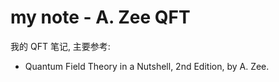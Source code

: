 # my note - A. Zee QFT

我的 QFT 笔记, 主要参考:
 
- Quantum Field Theory in a Nutshell, 2nd Edition, by A. Zee.
